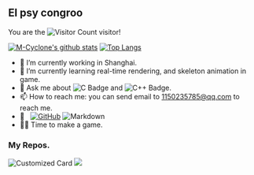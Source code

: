 ## El psy congroo
You are the ![Visitor Count](https://profile-counter.glitch.me/M-Cyclone/count.svg) visitor!

[![M-Cyclone's github stats](https://github-readme-stats.vercel.app/api?username=M-Cyclone&theme=dracula)](https://github.com/anuraghazra/github-readme-stats)
[![Top Langs](https://github-readme-stats.vercel.app/api/top-langs/?username=M-Cyclone&layout=compact&theme=dracula)](https://github.com/M-Cyclone/github-readme-stats)

- 🔭 I’m currently working in Shanghai.
- 🌱 I’m currently learning real-time rendering, and skeleton animation in game.
- 💬 Ask me about ![C Badge](https://img.shields.io/badge/C-A8B9CC?logo=c&logoColor=fff&style=flat) and 
![C++ Badge](https://img.shields.io/badge/C%2B%2B-00599C?logo=cplusplus&logoColor=fff&style=flat).
- 📫 How to reach me: you can send email to 1150235785@qq.com to reach me.
- 🔧 &#160; [![GitHub](https://img.shields.io/badge/-GitHub-333333?style=flat&logo=github)](https://github.com/M-Cyclone)
![Markdown](https://img.shields.io/badge/-Markdown-333333?style=flat&logo=markdown)
- 🐱‍🏍 Time to make a game.

### My Repos.
![Customized Card](https://github-readme-stats.vercel.app/api/pin?username=M-Cyclone&repo=AndroidSlam&title_color=fff&icon_color=f9f9f9&text_color=9f9f9f&bg_color=151515)
![](https://github-readme-stats.vercel.app/api/pin?username=M-Cyclone&repo=SoftwareRenderer&title_color=fff&icon_color=f9f9f9&text_color=9f9f9f&bg_color=151515)
